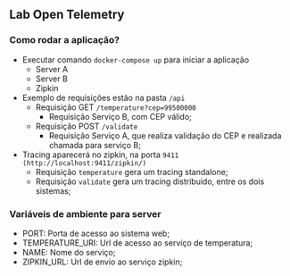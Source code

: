 ## Lab Open Telemetry

### Como rodar a aplicação?
* Executar comando `docker-compose up` para iniciar a aplicação
  * Server A
  * Server B
  * Zipkin
* Exemplo de requisições estão na pasta `/api`
  * Requisição GET `/temperature?cep=99500000`
    * Requisição Serviço B, com CEP válido;
  * Requisição POST `/validate`
    * Requisição Serviço A, que realiza validação do CEP e realizada chamada para serviço B;
* Tracing aparecerá no zipkin, na porta `9411 (http://localhost:9411/zipkin/)`
  * Requisição `temperature` gera um tracing standalone;
  * Requisição `validate` gera um tracing distribuido, entre os dois sistemas;

### Variáveis de ambiente para server
* PORT: Porta de acesso ao sistema web;
* TEMPERATURE_URI: Url de acesso ao serviço de temperatura;
* NAME: Nome do serviço;
* ZIPKIN_URL: Url de envio ao serviço zipkin;
